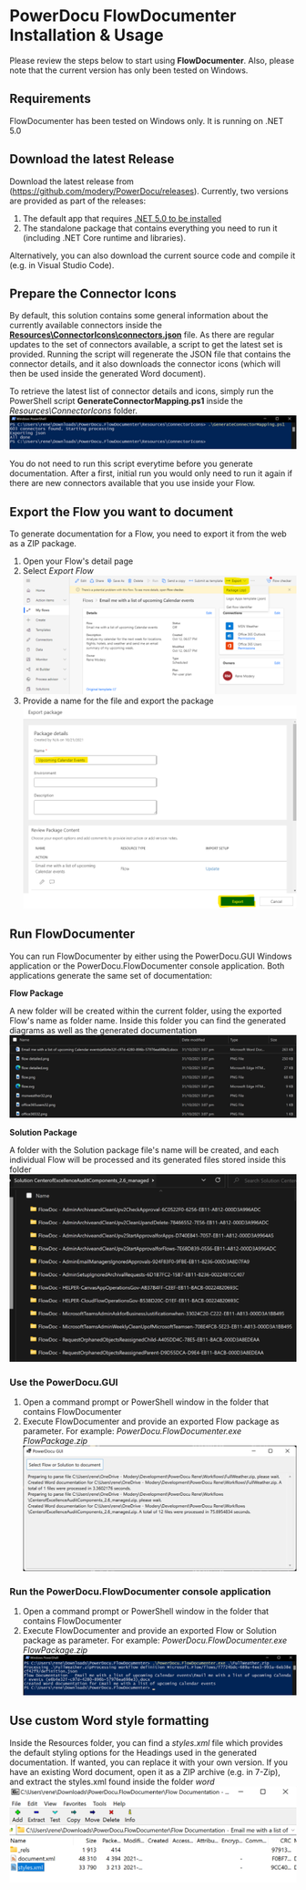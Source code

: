 # PowerDocu FlowDocumenter Installation & Usage

Please review the steps below to start using **FlowDocumenter**. Also, please note that the current version has only been tested on Windows.

## Requirements

FlowDocumenter has been tested on Windows only. It is running on .NET 5.0

## Download the latest Release
Download the latest release from (https://github.com/modery/PowerDocu/releases). Currently, two versions are provided as part of the releases:
1. The default app that requires [.NET 5.0 to be installed](https://dotnet.microsoft.com/download)
2. The standalone package that contains everything you need to run it (including .NET Core runtime and libraries).

Alternatively, you can also download the current source code and compile it (e.g. in Visual Studio Code).

## Prepare the Connector Icons
By default, this solution contains some general information about the currently available connectors inside the **[Resources\ConnectorIcons\connectors.json](PowerDocu.Common\Resources\ConnectorIcons\connectors.json)** file. As there are regular updates to the set of connectors available, a script to get the latest set is provided. Running the script will regenerate the JSON file that contains the connector details, and it also downloads the connector icons (which will then be used inside the generated Word document).

To retrieve the latest list of connector details and icons, simply run the PowerShell script **GenerateConnectorMapping.ps1** inside the *Resources\ConnectorIcons* folder.
![Generate Connector Mappings](Images/GenerateConnectorMapping.png)

You do not need to run this script everytime before you generate documentation. After a first, initial run you would only need to run it again if there are new connectors available that you use inside your Flow.

## Export the Flow you want to document
To generate documentation for a Flow, you need to export it from the web as a ZIP package. 

1. Open your Flow's detail page
2. Select *Export Flow*
![Export Flow](Images/Export-Flow.png)
3. Provide a name for the file and export the package
![Export Flow](Images/Export-Flow-Package.png)

## Run FlowDocumenter

You can run FlowDocumenter by either using the PowerDocu.GUI Windows application or the PowerDocu.FlowDocumenter console application. Both applications generate the same set of documentation:

**Flow Package**

A new folder will be created within the current folder, using the exported Flow's name as folder name. Inside this folder you can find the generated diagrams as well as the generated documentation
![Email me with a list of upcoming Calendar events](Images/PowerDocu.FlowDocumenter-generated-output.png)

**Solution Package**

A folder with the Solution package file's name will be created, and each individual Flow will be processed and its generated files stored inside this folder
![Email me with a list of upcoming Calendar events](Images/Solution-CoEStartKit-AuditComponents.png)

### Use the PowerDocu.GUI
1. Open a command prompt or PowerShell window in the folder that contains FlowDocumenter
2. Execute FlowDocumenter and provide an exported Flow package as parameter. For example: *PowerDocu.FlowDocumenter.exe FlowPackage.zip*
![Execute FlowDocumenter](Images/PowerDocu.GUI.png)

### Run the PowerDocu.FlowDocumenter console application
1. Open a command prompt or PowerShell window in the folder that contains FlowDocumenter
2. Execute FlowDocumenter and provide an exported Flow or Solution package as parameter. For example: *PowerDocu.FlowDocumenter.exe FlowPackage.zip*
![Execute FlowDocumenter](Images/PowerDocu.FlowDocumenter-run.png)

## Use custom Word style formatting

Inside the Resources folder, you can find a *styles.xml* file which provides the default styling options for the Headings used in the generated documentation. If wanted, you can replace it with your own version. If you have an existing Word document, open it as a ZIP archive (e.g. in 7-Zip), and extract the styles.xml found inside the folder *word*
![styles.xml inside Word document](Images/7zip-WordDocu-styles.xml.png)
